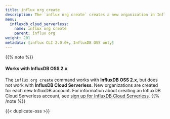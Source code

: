 ```yaml
---
title: influx org create
description: The `influx org create` creates a new organization in InfluxDB.
menu:
  influxdb_cloud_serverless:
    name: influx org create
    parent: influx org
weight: 201
metadata: [influx CLI 2.0.0+, InfluxDB OSS only]
---
```


{{% note %}}
#### Works with InfluxDB OSS 2.x

The `influx org create` command works with **InfluxDB OSS 2.x**, but does not
work with **InfluxDB Cloud Serverless**.
New organizations are created for each new InfluxDB account.
For information about creating an InfluxDB Cloud Serverless account, see
[sign up for InfluxDB Cloud Serverless](/influxdb/cloud-serverless/sign-up/).
{{% /note %}}

{{< duplicate-oss >}}
